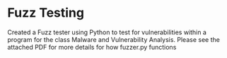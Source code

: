 # Fuzz Testing
Created a Fuzz tester using Python to test for vulnerabilities within a program for the class Malware and Vulnerability Analysis. Please see the attached PDF for more details for how fuzzer.py functions
